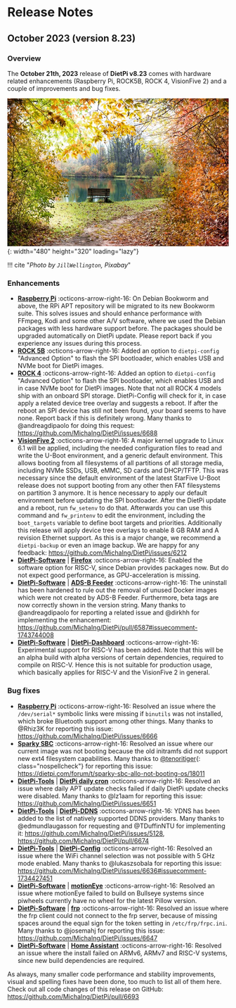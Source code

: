 # Release Notes

## October 2023 (version 8.23)

### Overview

The **October 21th, 2023** release of **DietPi v8.23** comes with hardware related enhancements (Raspberry Pi, ROCK5B, ROCK 4, VisionFive 2) and a couple of improvements and bug fixes.

![Chair and leaves](../assets/images/dietpi-release-v8_23.jpg){: width="480" height="320" loading="lazy"}

!!! cite "*Photo by `JillWellington`, Pixabay*"

### Enhancements

- [**Raspberry Pi**](../hardware.md#raspberry-pi) :octicons-arrow-right-16: On Debian Bookworm and above, the RPi APT repository will be migrated to its new Bookworm suite. This solves issues and should enhance performance with FFmpeg, Kodi and some other A/V software, where we used the Debian packages with less hardware support before. The packages should be upgraded automatically on DietPi update. Please report back if you experience any issues during this process.
- [**ROCK 5B**](../hardware.md#radxa) :octicons-arrow-right-16: Added an option to `dietpi-config` "Advanced Option" to flash the SPI bootloader, which enables USB and NVMe boot for DietPi images.
- [**ROCK 4**](../hardware.md#radxa) :octicons-arrow-right-16: Added an option to `dietpi-config` "Advanced Option" to flash the SPI bootloader, which enables USB and in case NVMe boot for DietPi images. Note that not all ROCK 4 models ship with an onboard SPI storage. DietPi-Config will check for it, in case apply a related device tree overlay and suggests a reboot. If after the reboot an SPI device has still not been found, your board seems to have none. Report back if this is definitely wrong. Many thanks to @andreagdipaolo for doing this request: <https://github.com/MichaIng/DietPi/issues/6688>
- [**VisionFive 2**](../hardware.md#starfive) :octicons-arrow-right-16: A major kernel upgrade to Linux 6.1 will be applied, including the needed configuration files to read and write the U-Boot environment, and a generic default environment. This allows booting from all filesystems of all partitions of all storage media, including NVMe SSDs, USB, eMMC, SD cards and DHCP/TFTP. This was necessary since the default environment of the latest StarFive U-Boot release does not support booting from any other then FAT filesystems on partition 3 anymore. It is hence necessary to apply our default environment before updating the SPI bootloader. After the DietPi update and a reboot, run `fw_setenv` to do that. Afterwards you can use this command and `fw_printenv` to edit the environment, including the `boot_targets` variable to define boot targets and priorities. Additionally this release will apply device tree overlays to enable 8 GB RAM and A revision Ethernet support. As this is a major change, we recommend a `dietpi-backup` or even an image backup. We are happy for any feedback: <https://github.com/MichaIng/DietPi/issues/6212>
- [**DietPi-Software**](../dietpi_tools/software_installation.md#dietpi-software) | [**Firefox**](../software/desktop.md#firefox) :octicons-arrow-right-16: Enabled the software option for RISC-V, since Debian provides packages now. But do not expect good performance, as GPU-acceleration is missing.
- [**DietPi-Software**](../dietpi_tools/software_installation.md#dietpi-software) | [**ADS-B Feeder**](../software/distributed_projects.md#ads-b-feeder) :octicons-arrow-right-16: The uninstall has been hardened to rule out the removal of unused Docker images which were not created by ADS-B Feeder. Furthermore, beta tags are now correctly shown in the version string. Many thanks to @andreagdipaolo for reporting a related issue and @dirkhh for implementing the enhancement: <https://github.com/MichaIng/DietPi/pull/6587#issuecomment-1743744008>
- [**DietPi-Software**](../dietpi_tools/software_installation.md#dietpi-software) | [**DietPi-Dashboard**](../software/system_stats.md#dietpi-dashboard) :octicons-arrow-right-16: Experimental support for RISC-V has been added. Note that this will be an alpha build with alpha versions of certain dependencies, required to compile on RISC-V. Hence this is not suitable for production usage, which basically applies for RISC-V and the VisionFive 2 in general.

### Bug fixes

- [**Raspberry Pi**](../hardware.md#raspberry-pi) :octicons-arrow-right-16: Resolved an issue where the `/dev/serial*` symbolic links were missing if `binutils` was not installed, which broke Bluetooth support among other things. Many thanks to @Rhiz3K for reporting this issue: <https://github.com/MichaIng/DietPi/issues/6666>
- [**Sparky SBC**](../hardware.md#allo-sparky-sbc) :octicons-arrow-right-16: Resolved an issue where our current image was not booting because the old initramfs did not support new ext4 filesystem capabilities. Many thanks to [@tenoritiger](https://dietpi.com/forum/u/tenoritiger){: class="nospellcheck"} for reporting this issue: <https://dietpi.com/forum/t/sparky-sbc-allo-not-booting-os/18011>
- [**DietPi-Tools**](../dietpi_tools.md) | [**DietPi daily cron**](../dietpi_tools/system_configuration.md#dietpi-cron) :octicons-arrow-right-16: Resolved an issue where daily APT update checks failed if daily DietPi update checks were disabled. Many thanks to @lz1aam for reporting this issue: <https://github.com/MichaIng/DietPi/issues/6651>
- [**DietPi-Tools**](../dietpi_tools.md) | [**DietPi-DDNS**](../dietpi_tools/software_installation.md#dietpi-ddns) :octicons-arrow-right-16: YDNS has been added to the list of natively supported DDNS providers. Many thanks to @edmundlaugasson for requesting and @TDuffinNTU for implementing it: <https://github.com/MichaIng/DietPi/issues/5128>, <https://github.com/MichaIng/DietPi/pull/6674>
- [**DietPi-Tools**](../dietpi_tools.md) | [**DietPi-Config**](../dietpi_tools/system_configuration.md#dietpi-config) :octicons-arrow-right-16: Resolved an issue where the WiFi channel selection was not possible with 5 GHz mode enabled. Many thanks to @lukaszsobala for reporting this issue: <https://github.com/MichaIng/DietPi/issues/6636#issuecomment-1734427451>
- [**DietPi-Software**](../dietpi_tools/software_installation.md#dietpi-software) | [**motionEye**](../software/camera.md#motioneye) :octicons-arrow-right-16: Resolved an issue where motionEye failed to build on Bullseye systems since piwheels currently have no wheel for the latest Pillow version.
- [**DietPi-Software**](../dietpi_tools/software_installation.md#dietpi-software) | [**frp**](../software/advanced_networking.md#frp) :octicons-arrow-right-16: Resolved an issue where the frp client could not connect to the frp server, because of missing spaces around the equal sign for the token setting in `/etc/frp/frpc.ini`. Many thanks to @josemahj for reporting this issue: <https://github.com/MichaIng/DietPi/issues/6647>
- [**DietPi-Software**](../dietpi_tools/software_installation.md#dietpi-software) | [**Home Assistant**](../software/home_automation.md#home-assistant) :octicons-arrow-right-16: Resolved an issue where the install failed on ARMv6, ARMv7 and RISC-V systems, since new build dependencies are required.

As always, many smaller code performance and stability improvements, visual and spelling fixes have been done, too much to list all of them here. Check out all code changes of this release on GitHub: <https://github.com/MichaIng/DietPi/pull/6693>
